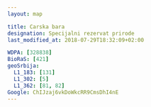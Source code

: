 ```yaml
---
layout: map

title: Carska bara
designation: Specijalni rezervat prirode
last_modified_at: 2018-07-29T18:32:09+02:00

WDPA: [328838]
BioRaS: [421]
geoSrbija:
  L1_183: [131]
  L1_302: [5]
  L1_362: [81, 82]
Google: ChIJzaj6vkDoWkcRR9CmsDhI4nE
---
```

